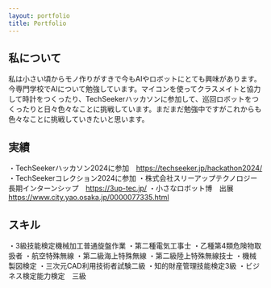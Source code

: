 ```yaml
---
layout: portfolio
title: Portfolio
---
```

## 私について
私は小さい頃からモノ作りがすきで今もAIやロボットにとても興味があります。今専門学校でAIについて勉強しています。マイコンを使ってクラスメイトと協力して時計をつくったり、TechSeekerハッカソンに参加して、巡回ロボットをつくったりと日々色々なことに挑戦しています。まだまだ勉強中ですがこれからも色々なことに挑戦していきたいと思います。
## 実績
・TechSeekerハッカソン2024に参加　https://techseeker.jp/hackathon2024/
・TechSeekerコレクション2024に参加
・株式会社スリーアップテクノロジー　長期インターンシップ　https://3up-tec.jp/
・小さなロボット博　出展　https://www.city.yao.osaka.jp/0000077335.html
## スキル
・3級技能検定機械加工普通旋盤作業
・第二種電気工事士
・乙種第4類危険物取扱者
・航空特殊無線
・第二級海上特殊無線
・第二級陸上特殊無線技士
・機械製図検定
・三次元CAD利用技術者試験二級
・知的財産管理技能検定3級
・ビジネス検定能力検定　三級